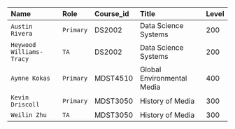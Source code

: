 | Name | Role | Course_id | Title | Level |
| :--- | :--- | :--- | :--- | :--- |
| `Austin Rivera` | `Primary` | DS2002 | Data Science Systems | 200 |
| `Heywood Williams-Tracy` | `TA` | DS2002 | Data Science Systems | 200 |
| `Aynne Kokas` | `Primary` | MDST4510 | Global Environmental Media | 400 |
| `Kevin Driscoll` | `Primary` | MDST3050 | History of Media | 300 |
| `Weilin Zhu` | `TA` | MDST3050 | History of Media | 300 |